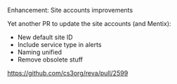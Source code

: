 Enhancement: Site accounts improvements

Yet another PR to update the site accounts (and Mentix):

- New default site ID
- Include service type in alerts
- Naming unified
- Remove obsolete stuff

https://github.com/cs3org/reva/pull/2599
